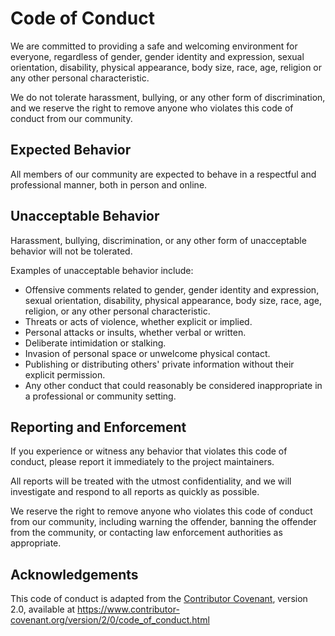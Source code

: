 # Code of Conduct

We are committed to providing a safe and welcoming environment for everyone, regardless of gender, gender identity and expression, sexual orientation, disability, physical appearance, body size, race, age, religion or any other personal characteristic.

We do not tolerate harassment, bullying, or any other form of discrimination, and we reserve the right to remove anyone who violates this code of conduct from our community.

## Expected Behavior

All members of our community are expected to behave in a respectful and professional manner, both in person and online.

## Unacceptable Behavior

Harassment, bullying, discrimination, or any other form of unacceptable behavior will not be tolerated.

Examples of unacceptable behavior include:

- Offensive comments related to gender, gender identity and expression, sexual orientation, disability, physical appearance, body size, race, age, religion, or any other personal characteristic.
- Threats or acts of violence, whether explicit or implied.
- Personal attacks or insults, whether verbal or written.
- Deliberate intimidation or stalking.
- Invasion of personal space or unwelcome physical contact.
- Publishing or distributing others' private information without their explicit permission.
- Any other conduct that could reasonably be considered inappropriate in a professional or community setting.

## Reporting and Enforcement

If you experience or witness any behavior that violates this code of conduct, please report it immediately to the project maintainers.

All reports will be treated with the utmost confidentiality, and we will investigate and respond to all reports as quickly as possible.

We reserve the right to remove anyone who violates this code of conduct from our community, including warning the offender, banning the offender from the community, or contacting law enforcement authorities as appropriate.

## Acknowledgements

This code of conduct is adapted from the [Contributor Covenant](https://www.contributor-covenant.org/), version 2.0, available at https://www.contributor-covenant.org/version/2/0/code_of_conduct.html